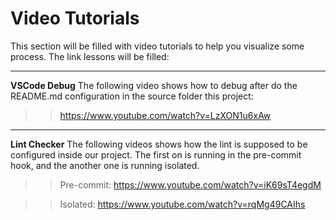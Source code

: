 # Video Tutorials
This section will be filled with video tutorials to help you visualize some process. The link lessons will be filled:

***
**VSCode Debug**
The following video shows how to debug after do the README.md configuration in the source folder this project:

>>https://www.youtube.com/watch?v=LzXON1u6xAw

***
**Lint Checker**
The following videos shows how the lint is supposed to be configured inside our project. The first on is running in the pre-commit hook, and the another one is running isolated.

>>Pre-commit:
https://www.youtube.com/watch?v=iK69sT4egdM

>>Isolated:
https://www.youtube.com/watch?v=rqMg49CAIhs
